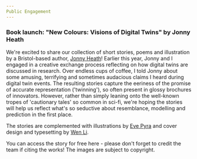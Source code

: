 ```yaml
---
Public Engagement
---
```



### Book launch: "New Colours: Visions of Digital Twins" by Jonny Heath


We're excited to share our collection of short stories, poems and illustration by a Bristol-based author, [Jonny Heath](https://www.patreon.com/jonnywriteswords)! Earlier this year, Jonny and I engaged in a creative exchange process reflecting on how digital twins are discussed in research. Over endless cups of coffee, I told Jonny about some amusing, terrifying and sometimes audacious claims I heard during digital twin events. The resulting stories capture the eeriness of the promise of accurate representation ('twinning'), so often present in glossy brochures of innovators. However, rather than simply leaning onto the well-known tropes of 'cautionary tales' so common in sci-fi, we're hoping the stories will help us reflect what's so seductive about resemblance, modelling and prediction in the first place.

The stories are complemented with illustrations by [Eve Pyra](https://www.evepyra.com/illustration-portfolio) and cover design and typesetting by [Wen Li](https://www.linkedin.com/in/wen-li-038787141/). 

You can access the story for free here - please don't forget to credit the team if citing the works! The images are subject to copyright.



